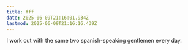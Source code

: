 ```yaml
---
title: fff
date: 2025-06-09T21:16:01.934Z
lastmod: 2025-06-09T21:16:16.439Z
---
```

I work out with the same two spanish-speaking gentlemen every day.

